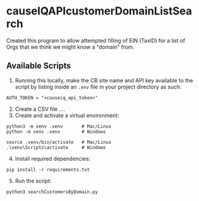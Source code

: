 # causeIQAPIcustomerDomainListSearch
Created this program to allow attempted filling of EIN (TaxID) for a list of Orgs that we think we might know a "domain" from.

## Available Scripts
1. Running this locally, make the CB site name and API key available to the script by listing inside an `.env` file in your project directory as such:
```
AUTH_TOKEN = "<causeiq_api_token>"
```
2. Create a CSV file ....
3. Create and activate a virtual environment:
```
python3 -m venv .venv       # Mac/Linux
python -m venv .venv        # Windows

source .venv/bin/activate   # Mac/Linux
.\venv\Scripts\activate     # Windows
```
4. Install required dependencies:
```
pip install -r requirements.txt
```
5. Run the script:
```
python3 searchCustomersByDomain.py
```
